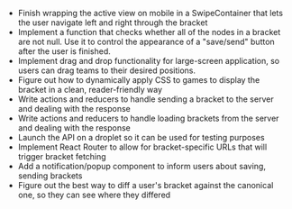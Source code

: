 - Finish wrapping the active view on mobile in a SwipeContainer that lets the user navigate left and right through the bracket
- Implement a function that checks whether all of the nodes in a bracket are not null. Use it to control the appearance of a "save/send" button after the user is finished.
- Implement drag and drop functionality for large-screen application, so users can drag teams to their desired positions.
- Figure out how to dynamically apply CSS to games to display the bracket in a clean, reader-friendly way
- Write actions and reducers to handle sending a bracket to the server and dealing with the response
- Write actions and reducers to handle loading brackets from the server and dealing with the response
- Launch the API on a droplet so it can be used for testing purposes
- Implement React Router to allow for bracket-specific URLs that will trigger bracket fetching
- Add a notification/popup component to inform users about saving, sending brackets
- Figure out the best way to diff a user's bracket against the canonical one, so they can see where they differed